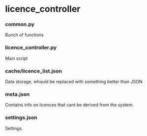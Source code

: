 # licence_controller

### common.py
Bunch of functions

### licence_controller.py
Main script

### cache/licence_list.json
Data storage, whould be replaced with something better than JSON

### meta.json
Contains info on licences that cant be derived from the system.

### settings.json
Settings
